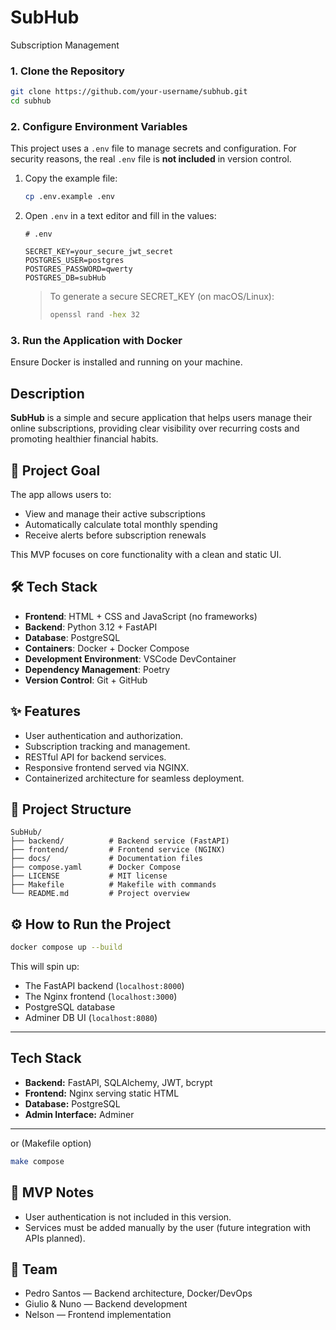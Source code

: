 # SubHub
Subscription Management

### 1. Clone the Repository

```bash
git clone https://github.com/your-username/subhub.git
cd subhub
```

### 2. Configure Environment Variables

This project uses a `.env` file to manage secrets and configuration. For security reasons, the real `.env` file is **not included** in version control.

1. Copy the example file:

    ```bash
    cp .env.example .env
    ```

2. Open `.env` in a text editor and fill in the values:

    ```dotenv
    # .env

    SECRET_KEY=your_secure_jwt_secret
    POSTGRES_USER=postgres
    POSTGRES_PASSWORD=qwerty
    POSTGRES_DB=subHub
    ```

   > To generate a secure SECRET_KEY (on macOS/Linux):
   > ```bash
   > openssl rand -hex 32
   > ```

### 3. Run the Application with Docker

Ensure Docker is installed and running on your machine.


## Description
**SubHub** is a simple and secure application that helps users manage their online subscriptions, providing clear visibility over recurring costs and promoting healthier financial habits.

## 🚀 Project Goal

The app allows users to:
- View and manage their active subscriptions
- Automatically calculate total monthly spending
- Receive alerts before subscription renewals

This MVP focuses on core functionality with a clean and static UI.

## 🛠️ Tech Stack

- **Frontend**: HTML + CSS and JavaScript (no frameworks)
- **Backend**: Python 3.12 + FastAPI
- **Database**: PostgreSQL
- **Containers**: Docker + Docker Compose
- **Development Environment**: VSCode DevContainer
- **Dependency Management**: Poetry
- **Version Control**: Git + GitHub

## ✨ Features

- User authentication and authorization.
- Subscription tracking and management.
- RESTful API for backend services.
- Responsive frontend served via NGINX.
- Containerized architecture for seamless deployment.

## 📂 Project Structure
```
SubHub/
├── backend/          # Backend service (FastAPI)
├── frontend/         # Frontend service (NGINX)
├── docs/             # Documentation files
├── compose.yaml      # Docker Compose
├── LICENSE           # MIT license
├── Makefile          # Makefile with commands
└── README.md         # Project overview
```

## ⚙️ How to Run the Project
```bash
docker compose up --build
```

This will spin up:

- The FastAPI backend (`localhost:8000`)
- The Nginx frontend (`localhost:3000`)
- PostgreSQL database
- Adminer DB UI (`localhost:8080`)

---

## Tech Stack

- **Backend:** FastAPI, SQLAlchemy, JWT, bcrypt
- **Frontend:** Nginx serving static HTML
- **Database:** PostgreSQL
- **Admin Interface:** Adminer

---
or (Makefile option)

```bash
make compose
```

## 📌 MVP Notes

- User authentication is not included in this version.
- Services must be added manually by the user (future integration with APIs planned).

## 👥 Team

- Pedro Santos — Backend architecture, Docker/DevOps
- Giulio & Nuno — Backend development
- Nelson — Frontend implementation
